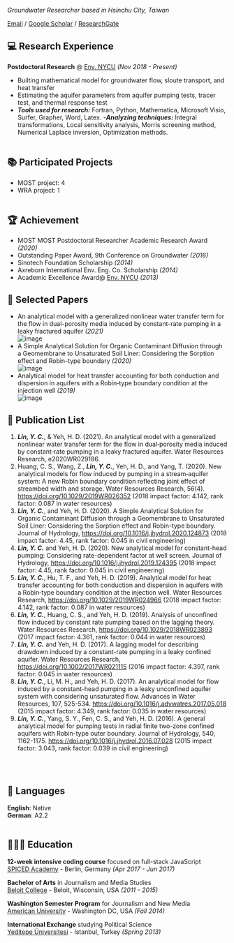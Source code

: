 _Groundwater Researcher based in Hsinchu City, Taiwan_ <br>

[Email](mailto:aar246860@gmail.com) / [Google Scholar](https://scholar.google.com.tw/citations?user=PW0RFf0AAAAJ&hl=zh-TW) / [ResearchGate](https://www.researchgate.net/profile/Ye-Chen-Lin) <br>

## :computer: Research Experience

**Postdoctoral Research** @ [Env. NYCU](https://www.ev.nctu.edu.tw/) _(Nov 2018 - Present)_ <br>
  - Builting mathematical model for groundwater flow, sloute transport, and heat transfer
  - Estimating the aquifer parameters from aquifer pumping tests, tracer test, and thermal response test
  - **_Tools used for research:_** Fortran, Python, Mathematica, Microsoft Visio, Surfer, Grapher, Word, Latex.
  -**_Analyzing techniques:_** Integral transformations, Local sensitivity analysis, Morris screening method, Numerical Laplace inversion, Optimization methods.
<br><br>

## :books: Participated Projects
 - MOST project: 4
 - WRA project: 1
<br><br>
## 🏆 Achievement
 - MOST MOST Postdoctoral Researcher Academic Research Award _(2020)_
 - Outstanding Paper Award, 9th Conference on Groundwater _(2016)_
 - Sinotech Foundation Scholarship _(2014)_
 - Axreborn International Env. Eng. Co. Scholarship _(2014)_
 - Academic Excellence Award@ [Env. NYCU](https://www.ev.nctu.edu.tw/)  _(2013)_
## :newspaper: Selected Papers
 - An analytical model with a generalized nonlinear water 
transfer term for the flow in dual-porosity media induced by constant-rate pumping in a leaky fractured aquifer _(2021)_<br>
![image](https://user-images.githubusercontent.com/89235885/130208303-4a86a410-3d65-4d79-8e1e-7a1bc7fb8bbb.png)
 - A Simple Analytical Solution for Organic Contaminant Diffusion through a Geomembrane to Unsaturated Soil Liner: Considering the Sorption effect and Robin-type boundary _(2020)_<br>
![image](https://user-images.githubusercontent.com/89235885/130208425-9b950b21-5607-42a1-b6e8-3796bf56c7b0.png)
 - Analytical model for heat transfer accounting for both conduction and dispersion in aquifers with a Robin‐type boundary condition at the injection well _(2019)_<br>
![image](https://user-images.githubusercontent.com/89235885/130208488-74da9cc4-651d-4d63-8138-7fa865fc8d0b.png)


## :pencil: Publication List
1.	**_Lin, Y. C._**, & Yeh, H. D. (2021). An analytical model with a generalized nonlinear water transfer term for the flow in dual‐porosity media induced by constant‐rate pumping in a leaky fractured aquifer. Water Resources Research, e2020WR029186.
2.	Huang, C. S., Wang, Z., **_Lin, Y. C._**, Yeh, H. D., and Yang, T. (2020). New analytical models for flow induced by pumping in a stream‐aquifer system: A new Robin boundary condition reflecting joint effect of streambed width and storage. Water Resources Research, 56(4). https://doi.org/10.1029/2019WR026352
(2018 impact factor: 4.142, rank factor: 0.087 in water resources)
2.	**_Lin, Y. C._**, and Yeh, H. D. (2020). A Simple Analytical Solution for Organic Contaminant Diffusion through a Geomembrane to Unsaturated Soil Liner: Considering the Sorption effect and Robin-type boundary. Journal of Hydrology, https://doi.org/10.1016/j.jhydrol.2020.124873
(2018 impact factor: 4.45, rank factor: 0.045 in civil engineering)
3.	**_Lin, Y. C._** and Yeh, H. D. (2020). New analytical model for constant-head pumping: Considering rate-dependent factor at well screen. Journal of Hydrology, https://doi.org/10.1016/j.jhydrol.2019.124395
(2018 impact factor: 4.45, rank factor: 0.045 in civil engineering)
4.	**_Lin, Y. C._**, Hu, T. F., and Yeh, H. D. (2019). Analytical model for heat transfer accounting for both conduction and dispersion in aquifers with a Robin‐type boundary condition at the injection well. Water Resources Research, https://doi.org/10.1029/2019WR024966
(2018 impact factor: 4.142, rank factor: 0.087 in water resources)
5.	**_Lin, Y. C._**, Huang, C. S., and Yeh, H. D. (2019). Analysis of unconfined flow induced by constant rate pumping based on the lagging theory. Water Resources Research, https://doi.org/10.1029/2018WR023893 
(2017 impact factor: 4.361, rank factor: 0.044 in water resources)
6.	**_Lin, Y. C._** and Yeh, H. D. (2017). A lagging model for describing drawdown induced by a constant-rate pumping in a leaky confined aquifer. Water Resources Research, https://doi.org/10.1002/2017WR021115 
(2016 impact factor: 4.397, rank factor: 0.045 in water resources)
7.	**_Lin, Y. C._**, Li, M. H., and Yeh, H. D. (2017). An analytical model for flow induced by a constant-head pumping in a leaky unconfined aquifer system with considering unsaturated flow. Advances in Water Resources, 107, 525-534. https://doi.org/10.1016/j.advwatres.2017.05.018
(2015 impact factor: 4.349, rank factor: 0.035 in water resources)
8.	**_Lin, Y. C._**, Yang, S. Y., Fen, C. S., and Yeh, H. D. (2016). A general analytical model for pumping tests in radial finite two-zone confined aquifers with Robin-type outer boundary. Journal of Hydrology, 540, 1162-1175. https://doi.org/10.1016/j.jhydrol.2016.07.028
(2015 impact factor: 3.043, rank factor: 0.039 in civil engineering)

<br><br>

## 💬 Languages

**English**: Native <br>
**German**: A2.2
<br><br>

## 👩🏼‍🎓 Education

**12-week intensive coding course** focused on full-stack JavaScript<br>
[SPICED Academy](https://www.spiced-academy.com/) - Berlin, Germany _(Apr 2017 - Jun 2017)_ <br>

**Bachelor of Arts** in Journalism and Media Studies<br>
[Beloit College](https://www.beloit.edu/) - Beloit, Wisconsin, USA _(2011 - 2015)_

**Washington Semester Program** for Journalism and New Media<br>
[American University](https://www.american.edu/) - Washington DC, USA _(Fall 2014)_

**International Exchange** studying Political Science<br>
[Yeditepe Üniversitesi](https://yeditepe.edu.tr/en) - Istanbul, Turkey _(Spring 2013)_
